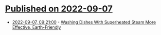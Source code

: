 # [Published on 2022-09-07](index.md)

* [2022-09-07, 09:21:00](https://soylentnews.org/article.pl?sid=22/09/06/1452246&from=rss) - [Washing Dishes With Superheated Steam More Effective, Earth-Friendly](https://soylentnews.org/article.pl?sid=22/09/06/1452246&from=rss)
